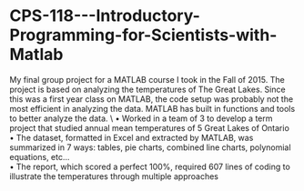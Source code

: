 # CPS-118---Introductory-Programming-for-Scientists-with-Matlab
My final group project for a MATLAB course I took in the Fall of 2015. The project is based on analyzing the temperatures of The Great Lakes. Since this was a first year class on MATLAB, the code setup was probably not the most efficient in analyzing the data. MATLAB has built in functions and tools to better analyze the data. \ 
• Worked in a team of 3 to develop a term project that studied annual mean temperatures of 5 Great Lakes of Ontario \
• The dataset, formatted in Excel and extracted by MATLAB, was summarized in 7 ways: tables, pie charts, combined line charts, polynomial equations, etc... \
• The report, which scored a perfect 100%, required 607 lines of coding to illustrate the temperatures through multiple approaches
